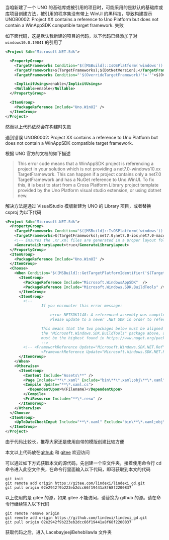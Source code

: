 当咱新建了一个 UNO 的基础库或被引用的项目时，可能采用的是默认的基础库或库项目创建方法，被引用的程序集没有带上 WinUI 的黑科技，导致构建提示 UNOB0002: Project XX contains a reference to Uno Platform but does not contain a WinAppSDK compatible target framework. 失败

<!--more-->


<!-- CreateTime:2024/1/17 10:14:12 -->

<!-- 发布 -->
<!-- 博客 -->

如下面代码，这是默认我新建的项目的代码，以下代码已经添加了对 `windows10.0.19041` 的引用了

```xml
<Project Sdk="Microsoft.NET.Sdk">

  <PropertyGroup>
    <TargetFrameworks Condition="$([MSBuild]::IsOSPlatform('windows')) or '$(EnableWindowsTargeting)' == 'true'">$(TargetFrameworks);$(DotNetVersion)-windows10.0.19041</TargetFrameworks>
    <TargetFrameworks>$(TargetFrameworks);$(DotNetVersion);</TargetFrameworks>
    <TargetFrameworks Condition="'$(OverrideTargetFramework)'!=''">$(OverrideTargetFramework)</TargetFrameworks>

    <ImplicitUsings>enable</ImplicitUsings>
    <Nullable>enable</Nullable>
  </PropertyGroup>

  <ItemGroup>
    <PackageReference Include="Uno.WinUI" />
  </ItemGroup>
</Project>
```

然而以上代码依然会在构建时失败

遇到错误 UNOB0002: Project XX contains a reference to Uno Platform but does not contain a WinAppSDK compatible target framework.

根据 UNO 官方的文档的如下描述

> This error code means that a WinAppSDK project is referencing a project in your solution which is not providing a net7.0-windows10.xx TargetFramework.
> This can happen if a project contains only a net7.0 TargetFramework and has a NuGet reference to Uno.WinUI.
> To fix this, it is best to start from a Cross Platform Library project template provided by the Uno Platform visual studio extension, or using dotnet new.

解决方法是通过 VisualStudio 模版新建为 UNO 的 Library 项目，或者替换 csproj 为以下代码

```xml
<Project Sdk="Microsoft.NET.Sdk">
  <PropertyGroup>
    <TargetFrameworks Condition="$([MSBuild]::IsOSPlatform('windows')) or '$(EnableWindowsTargeting)' == 'true'">$(TargetFrameworks);net7.0-windows10.0.19041</TargetFrameworks>
    <TargetFrameworks>$(TargetFrameworks);net7.0;net7.0-ios;net7.0-maccatalyst;net7.0-android</TargetFrameworks>
    <!-- Ensures the .xr.xml files are generated in a proper layout folder -->
    <GenerateLibraryLayout>true</GenerateLibraryLayout>
  </PropertyGroup>
  <ItemGroup>
    <PackageReference Include="Uno.WinUI" />
  </ItemGroup>
  <Choose>
    <When Condition="$([MSBuild]::GetTargetPlatformIdentifier('$(TargetFramework)')) == 'windows'">
      <ItemGroup>
        <PackageReference Include="Microsoft.WindowsAppSDK"  />
        <PackageReference Include="Microsoft.Windows.SDK.BuildTools" />
      </ItemGroup>
      <ItemGroup>
        <!--
				If you encounter this error message:

					error NETSDK1148: A referenced assembly was compiled using a newer version of Microsoft.Windows.SDK.NET.dll.
					Please update to a newer .NET SDK in order to reference this assembly.

				This means that the two packages below must be aligned with the "build" version number of
				the "Microsoft.Windows.SDK.BuildTools" package above, and the "revision" version number
				must be the highest found in https://www.nuget.org/packages/Microsoft.Windows.SDK.NET.Ref.
				-->
        <!-- <FrameworkReference Update="Microsoft.Windows.SDK.NET.Ref" RuntimeFrameworkVersion="10.0.22621.28" />
				<FrameworkReference Update="Microsoft.Windows.SDK.NET.Ref" TargetingPackVersion="10.0.22621.28" /> -->
      </ItemGroup>
    </When>
    <Otherwise>
      <ItemGroup>
        <Content Include="Assets\**" />
        <Page Include="**\*.xaml" Exclude="bin\**\*.xaml;obj\**\*.xaml" />
        <Compile Update="**\*.xaml.cs">
          <DependentUpon>%(Filename)</DependentUpon>
        </Compile>
        <PriResource Include="**\*.resw" />
      </ItemGroup>
    </Otherwise>
  </Choose>
  <ItemGroup>
    <UpToDateCheckInput Include="**\*.xaml" Exclude="bin\**\*.xaml;obj\**\*.xaml" />
  </ItemGroup>
</Project>
```

由于代码比较长，推荐大家还是使用自带的模版创建比较方便




本文以上代码放在[github](https://github.com/lindexi/lindexi_gd/tree/02e2942f9b223eb2dcc66f19441a8f68f2200837/LacebayjeejiBehebilawla) 和 [gitee](https://gitee.com/lindexi/lindexi_gd/tree/02e2942f9b223eb2dcc66f19441a8f68f2200837/LacebayjeejiBehebilawla) 欢迎访问

可以通过如下方式获取本文的源代码，先创建一个空文件夹，接着使用命令行 cd 命令进入此空文件夹，在命令行里面输入以下代码，即可获取到本文的代码

```
git init
git remote add origin https://gitee.com/lindexi/lindexi_gd.git
git pull origin 02e2942f9b223eb2dcc66f19441a8f68f2200837
```

以上使用的是 gitee 的源，如果 gitee 不能访问，请替换为 github 的源。请在命令行继续输入以下代码

```
git remote remove origin
git remote add origin https://github.com/lindexi/lindexi_gd.git
git pull origin 02e2942f9b223eb2dcc66f19441a8f68f2200837
```

获取代码之后，进入 LacebayjeejiBehebilawla 文件夹
